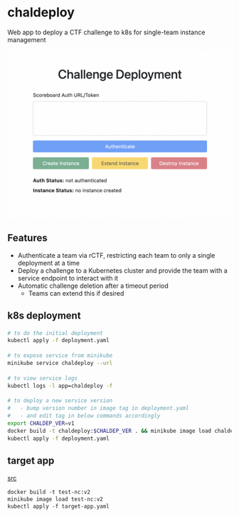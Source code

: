 # chaldeploy

Web app to deploy a CTF challenge to k8s for single-team instance management

![Screenshot of web app](./screenshot.png)

## Features

* Authenticate a team via rCTF, restricting each team to only a single deployment at a time
* Deploy a challenge to a Kubernetes cluster and provide the team with a service endpoint to interact with it
* Automatic challenge deletion after a timeout period
  * Teams can extend this if desired

## k8s deployment

```bash
# to do the initial deployment
kubectl apply -f deployment.yaml

# to expose service from minikube
minikube service chaldeploy --url

# to view service logs
kubectl logs -l app=chaldeploy -f

# to deploy a new service version
#   - bump version number in image tag in deployment.yaml
#   - and edit tag in below commands accordingly
export CHALDEP_VER=v1
docker build -t chaldeploy:$CHALDEP_VER . && minikube image load chaldeploy:$CHALDEP_VER
kubectl apply -f deployment.yaml
```

## target app

[src](https://gitlab.com/osusec/ctf-authors/damctf2020-chals/-/tree/master/test/test-nc)

```
docker build -t test-nc:v2
minikube image load test-nc:v2
kubectl apply -f target-app.yaml
```